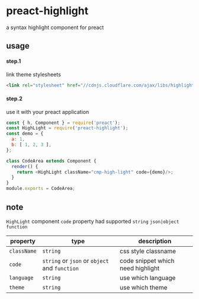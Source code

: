 # preact-highlight

a syntax highlight component for preact

## usage

#### step.1

link theme stylesheets

```html
<link rel="stylesheet" href="//cdnjs.cloudflare.com/ajax/libs/highlight.js/9.12.0/styles/default.min.css">
```

#### step.2

use it with your preact application

```js
const { h, Component } = require('preact');
const HighLight = require('preact-highlight');
const demo = {
  a: 1,
  b: [ 1, 2, 3 ],
};

class CodeArea extends Component {
  render() {
    return <HighLight className="cmp-high-light" code={demo}/>;
  }
}
module.exports = CodeArea;
```

## note

`HighLight` component `code` property had supported `string` `json|object` `function`

| property          | type                                          | description                              |
| ----------------- | --------------------------------------------- | ---------------------------------------- |
| `className`       | `string`                                      | css style classname                      |
| `code`            | `string` or `json` or `object` and `function` | code snippet which need highlight        |
| `language`        | `string`                                      | use which language                       |
| `theme`           | `string`                                      | use which theme                          |
